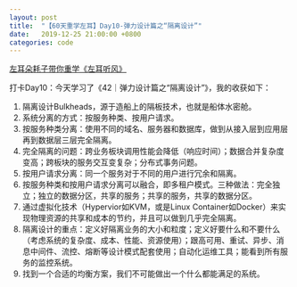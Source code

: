 ```yaml
---
layout: post
title:  "【60天重学左耳】Day10-弹力设计篇之“隔离设计”"
date:   2019-12-25 21:00:00 +0800
categories: code
---
```


[左耳朵耗子带你重学《左耳听风》](https://time.geekbang.org/column/article/177414?utm_term=zeusL3AA0&utm_source=wechat&utm_medium=chongxuedaka)

打卡Day10：今天学习了《42｜弹力设计篇之“隔离设计”》，我的收获如下：

1. 隔离设计Bulkheads，源于造船上的隔板技术，也就是船体水密舱。
2. 系统分离的方式：按服务种类、按用户请求。
3. 按服务种类分离：使用不同的域名、服务器和数据库，做到从接入层到应用层再到数据层三层完全隔离。
4. 完全隔离的问题：跨业务板块调用性能会降低（响应时间）；数据合并复杂度变高；跨板块的服务交互变复杂；分布式事务问题。
5. 按用户请求分离：同一个服务对于不同的用户进行冗余和隔离。
6. 按服务种类和按用户请求分离可以融合，即多租户模式。三种做法：完全独立；独立的数据分区，共享的服务；共享的服务，共享的数据分区。
7. 通过虚拟化技术（Hypervior如KVM，或是Linux Container如Docker）来实现物理资源的共享和成本的节约，并且可以做到几乎完全隔离。
8. 隔离设计的重点：定义好隔离业务的大小和粒度；定义好要什么和不要什么（考虑系统的复杂度、成本、性能、资源使用）；跟高可用、重试、异步、消息中间件、流控、熔断等设计模式配套使用；自动化运维工具；能看到所有服务的监控系统。
9. 找到一个合适的均衡方案，我们不可能做出一个什么都能满足的系统。

